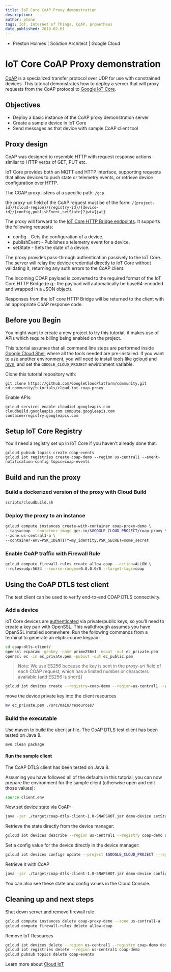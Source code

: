 ```yaml
---
title: IoT Core CoAP Proxy demonstration
description: ---
author: ptone
tags: IoT, Internet of Things, CoAP, prometheus
date_published: 2018-02-01
---
```



* Preston Holmes | Solution Architect | Google Cloud


# IoT Core CoAP Proxy demonstration

[CoAP](http://coap.technology/) is a specialized transfer protocol over UDP for use with constrained devices. This tutorial demonstrates how to deploy a server that will proxy requests from the CoAP protocol to [Google IoT Core](https://cloud.google.com/iot-core/).

## Objectives

* Deploy a basic instance of the CoAP proxy demonstration server
* Create a sample device in IoT Core
* Send messages as that device with sample CoAP client tool

## Proxy design

CoAP was designed to resemble HTTP with request response actions similar to HTTP verbs of GET, PUT etc.

IoT Core provides both an MQTT and HTTP interface, supporting requests that allow devices to push state or telemetry events, or retrieve device configuration over HTTP.

The COAP proxy listens at a specific path:
`/gcp`

the proxy-uri field of the CoAP request must be of the form:
`/{project-id}/{cloud-region}/{registry-id}/{device-id}/{config,publishEvent,setState}?jwt={jwt}`

The proxy will forward to the [IoT Core HTTP Bridge endpoints](https://cloud.google.com/iot/docs/reference/cloudiotdevice/rest/v1/projects.locations.registries.devices). It supports the following requests:
* config - Gets the configuration of a device.
* publishEvent - Publishes a telemetry event for a device.
* setState - Sets the state of a device.

The proxy provides pass-through authentication passively to the IoT Core. The server will relay the device credential directly to IoT Core without validating it, returning any auth errors to the CoAP client. 

The incoming COAP payload is converted to the required format of the IoT Core HTTP Bridge (e.g.: the payload will automatically be base64-encoded and wrapped in a JSON object).

Responses from the IoT core HTTP Bridge will be returned to the client with an appropriate CoAP response code.


## Before you Begin

You might want to create a new project to try this tutorial, it makes use of APIs which require billing being enabled on the project.

This tutorial assumes that all command line steps are performed inside [Google Cloud Shell](https://cloud.google.com/shell/docs/quickstart) where all the tools needed are pre-installed. If you want to use another environment, you will need to install tools like [gcloud](https://cloud.google.com/sdk/) and [mvn](https://maven.apache.org/install.html), and set the `GOOGLE_CLOUD_PROJECT` environment variable.

Clone this tutorial repository with:

```
git clone https://github.com/GoogleCloudPlatform/community.git
cd community/tutorials/cloud-iot-coap-proxy
```

Enable APIs:

```
gcloud services enable cloudiot.googleapis.com cloudbuild.googleapis.com compute.googleapis.com containerregistry.googleapis.com
```

## Setup IoT Core Registry
You'll need a registry set up in IoT Core if you haven't already done that.

```
gcloud pubsub topics create coap-events
gcloud iot registries create coap-demo --region us-central1 --event-notification-config topic=coap-events
```

## Build and run the proxy

### Build a dockerized version of the proxy with Cloud Build

```bash
scripts/cloudbuild.sh
```

### Deploy the proxy to an instance

```bash
gcloud compute instances create-with-container coap-proxy-demo \
--tags=coap --container-image gcr.io/$GOOGLE_CLOUD_PROJECT/coap-proxy \
--zone us-central1-a \
--container-env=PSK_IDENTITY=my_identity,PSK_SECRET=some_secret
```

### Enable CoAP traffic with Firewall Rule

```bash
gcloud compute firewall-rules create allow-coap --action=ALLOW \
--rules=udp:5684 --source-ranges=0.0.0.0/0 --target-tags=coap
```


## Using the CoAP DTLS test client
The test client can be used to verify end-to-end COAP DTLS connectivity.

### Add a device
IoT Core devices are [authenticated](https://cloud.google.com/iot/docs/how-tos/credentials/keys#generating_an_es256_key) via private/public keys, so you’ll need to create a key pair with OpenSSL. This walkthrough assumes you have OpenSSL installed somewhere. Run the following commands from a terminal to generate an eliptic-curve keypair:



```bash
cd coap-dtls-client/
openssl ecparam -genkey -name prime256v1 -noout -out ec_private.pem
openssl ec -in ec_private.pem -pubout -out ec_public.pem
```

> Note: We use ES256 because the key is sent in the *proxy-uri* field of each COAP request, which has a limited number or characters available (and ES256 is short)]

```bash
gcloud iot devices create --registry=coap-demo --region=us-central1 --public-key path=./ec_public.pem,type=es256-pem demo-device
```

move the device private key into the client resources

```bash
mv ec_private.pem ./src/main/resources/
```

### Build the executable

Use maven to build the uber-jar file. The CoAP DTLS test client has been tested on Java 8.

```bash
mvn clean package
```

#### Run the sample client

The CoAP DTLS client has been tested on Java 8. 

Assuming you have followed all of the defaults in this tutorial, you can now prepare the environment for the sample client (otherwise open and edit those values):

```bash
source client.env
```

Now set device state via CoAP:

```bash
java -jar ./target/coap-dtls-client-1.0-SNAPSHOT.jar demo-device setState $COAPS_URI "hello from coap"
```

Retrieve the state directly from the device manager:

```bash
gcloud iot devices describe --region us-central1 --registry coap-demo demo-device --format="value(state.binaryData)" | base64 --decode ; echo
```

Set a config value for the device directly in the device manager:

```bash
gcloud iot devices configs update --project $GOOGLE_CLOUD_PROJECT --region us-central1 --registry coap-demo --device demo-device --config-data "Nice to meet you"
```

Retrieve it with CoAP

```bash
java -jar ./target/coap-dtls-client-1.0-SNAPSHOT.jar demo-device config $COAPS_URI
```

You can also see these state and config values in the Cloud Console.


## Cleaning up and next steps

Shut down server and remove firewall rule

```bash
gcloud compute instances delete coap-proxy-demo --zone us-central1-a
gcloud compute firewall-rules delete allow-coap
```

Remove IoT Resources

```bash
gcloud iot devices delete --region us-central1 --registry coap-demo demo-device
gcloud iot registries delete --region us-central1 coap-demo
gcloud pubsub topics delete coap-events
```

Learn more about [Cloud IoT](https://cloud.google.com/solutions/iot/)


